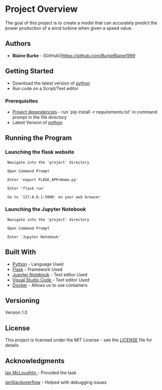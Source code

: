 # Project Overview
The goal of this project is to create a model that can accurately predict the power production of a wind turbine when given a speed value.                                          

## Authors
             
* **Blaine Burke** - [GitHub](https://github.com/BurkeBlaine1999

## Getting Started

* Download the latest version of [python]((https://www.python.org/downloads/))
* Run code on a Script/Text editor

### Prerequisites

* [Project dependencies](https://github.com/BurkeBlaine1999/PowerDistribution/blob/main/requirements.txt) - run 'pip install -r requirements.txt' in command prompt in the file directory <br>
* Latest Version of [python](https://www.python.org/downloads/)

## Running the Program

### Launching the flask website

```
 Navigate into the 'project' directory 
```
```
 Open Command Prompt
```
```
 Enter 'export FLASK_APP=Home.py'
```
```
 Enter 'flask run'
```
```
 Go to '127.0.0.1:5000' on your web browser
 ```
 
 ### Launching the Jupyter Notebook
 
```
 Navigate into the 'project' directory 
```
```
 Open Command Prompt
```
```
 Enter 'Jupyter Notebook'
```
 
## Built With

* [Python](https://www.python.org/) - Language Used
* [Flask](https://flask.palletsprojects.com/en/1.1.x/) - Framework Used
* [Jupyter Notebook](https://jupyter.org/) - Text editor Used
* [Visual Studio Code ](https://code.visualstudio.com/) - Text editor Used
* [Docker](https://www.docker.com/) - Allows us to use containers

## Versioning

Version 1.0

## License

This project is licensed under the MIT License - see the [LICENSE](https://github.com/BurkeBlaine1999/PowerDistribution/blob/main/LICENSE) file for details

## Acknowledgments
[Ian McLoughlin ](https://github.com/ianmcloughlin) - Provided the task

[IanStackoverflow](https://stackoverflow.com/) - Helped with debugging issues
